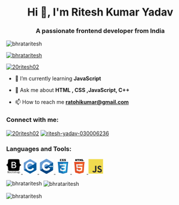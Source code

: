 <h1 align="center">Hi 👋, I'm Ritesh Kumar Yadav</h1>
<h3 align="center">A passionate frontend developer from India</h3>

<p align="left"> <img src="https://komarev.com/ghpvc/?username=bhrataritesh&label=Profile%20views&color=0e75b6&style=flat" alt="bhrataritesh" /> </p>

<p align="left"> <a href="https://github.com/ryo-ma/github-profile-trophy"><img src="https://github-profile-trophy.vercel.app/?username=bhrataritesh" alt="bhrataritesh" /></a> </p>

<p align="left"> <a href="https://twitter.com/20ritesh02" target="blank"><img src="https://img.shields.io/twitter/follow/20ritesh02?logo=twitter&style=for-the-badge" alt="20ritesh02" /></a> </p>

- 🌱 I’m currently learning **JavaScript**

- 💬 Ask me about **HTML , CSS ,JavaScript, C++**

- 📫 How to reach me **ratohikumar@gmail.com**

<h3 align="left">Connect with me:</h3>
<p align="left">
<a href="https://twitter.com/20ritesh02" target="blank"><img align="center" src="https://raw.githubusercontent.com/rahuldkjain/github-profile-readme-generator/master/src/images/icons/Social/twitter.svg" alt="20ritesh02" height="30" width="40" /></a>
<a href="https://linkedin.com/in/ritesh-yadav-030006236" target="blank"><img align="center" src="https://raw.githubusercontent.com/rahuldkjain/github-profile-readme-generator/master/src/images/icons/Social/linked-in-alt.svg" alt="ritesh-yadav-030006236" height="30" width="40" /></a>
</p>

<h3 align="left">Languages and Tools:</h3>
<p align="left"> <a href="https://getbootstrap.com" target="_blank" rel="noreferrer"> <img src="https://raw.githubusercontent.com/devicons/devicon/master/icons/bootstrap/bootstrap-plain-wordmark.svg" alt="bootstrap" width="40" height="40"/> </a> <a href="https://www.cprogramming.com/" target="_blank" rel="noreferrer"> <img src="https://raw.githubusercontent.com/devicons/devicon/master/icons/c/c-original.svg" alt="c" width="40" height="40"/> </a> <a href="https://www.w3schools.com/cpp/" target="_blank" rel="noreferrer"> <img src="https://raw.githubusercontent.com/devicons/devicon/master/icons/cplusplus/cplusplus-original.svg" alt="cplusplus" width="40" height="40"/> </a> <a href="https://www.w3schools.com/css/" target="_blank" rel="noreferrer"> <img src="https://raw.githubusercontent.com/devicons/devicon/master/icons/css3/css3-original-wordmark.svg" alt="css3" width="40" height="40"/> </a> <a href="https://www.w3.org/html/" target="_blank" rel="noreferrer"> <img src="https://raw.githubusercontent.com/devicons/devicon/master/icons/html5/html5-original-wordmark.svg" alt="html5" width="40" height="40"/> </a> <a href="https://developer.mozilla.org/en-US/docs/Web/JavaScript" target="_blank" rel="noreferrer"> <img src="https://raw.githubusercontent.com/devicons/devicon/master/icons/javascript/javascript-original.svg" alt="javascript" width="40" height="40"/> </a> </p>

<p><img align="left" src="https://github-readme-stats.vercel.app/api/top-langs?username=bhrataritesh&show_icons=true&locale=en&layout=compact" alt="bhrataritesh" /></p>

<p>&nbsp;<img align="center" src="https://github-readme-stats.vercel.app/api?username=bhrataritesh&show_icons=true&locale=en" alt="bhrataritesh" /></p>

<p><img align="center" src="https://github-readme-streak-stats.herokuapp.com/?user=bhrataritesh&" alt="bhrataritesh" /></p>

